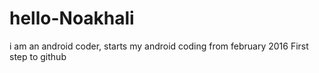 # hello-Noakhali
i am an android coder, starts my android coding from february 2016
First step to github

